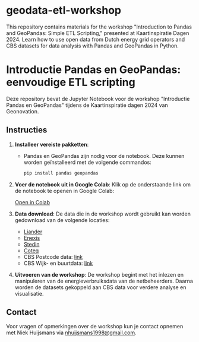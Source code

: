 # geodata-etl-workshop
This repository contains materials for the workshop "Introduction to Pandas and GeoPandas: Simple ETL Scripting," presented at Kaartinspiratie Dagen 2024. Learn how to use open data from Dutch energy grid operators and CBS datasets for data analysis with Pandas and GeoPandas in Python.

# Introductie Pandas en GeoPandas: eenvoudige ETL scripting

Deze repository bevat de Jupyter Notebook voor de workshop "Introductie Pandas en GeoPandas" tijdens de Kaartinspiratie dagen 2024 van Geonovation.

## Instructies

1. **Installeer vereiste pakketten**:
   - Pandas en GeoPandas zijn nodig voor de notebook. Deze kunnen worden geïnstalleerd met de volgende commandos:
     ```bash
     pip install pandas geopandas
     ```

2. **Voer de notebook uit in Google Colab**:
   Klik op de onderstaande link om de notebook te openen in Google Colab:
   
   [Open in Colab](https://colab.research.google.com/githubniekh-13/geodata-etl-workshop/Introductie_GeoPandas_Workshop.ipynb)

4. **Data download**:
   De data die in de workshop wordt gebruikt kan worden gedownload van de volgende locaties:
   - [Liander](https://www.liander.nl/over-ons/open-data/disclaimer)
   - [Enexis](https://www.enexis.nl/over-ons/open-data)
   - [Stedin](https://www.stedin.net/zakelijk/open-data/verbruiksgegevens)
   - [Coteq](https://coteqnetbeheer.nl/open-data)
   - CBS Postcode data: [link](https://www.cbs.nl/nl-nl/dossier/nederland-regionaal/geografische-data/gegevens-per-postcode)
   - CBS Wijk- en buurtdata: [link](https://www.cbs.nl/nl-nl/dossier/nederland-regionaal/geografische-data/wijk-en-buurtkaart-2023)
   
5. **Uitvoeren van de workshop**:
   De workshop begint met het inlezen en manipuleren van de energieverbruiksdata van de netbeheerders. Daarna worden de datasets gekoppeld aan CBS data voor verdere analyse en visualisatie.

## Contact

Voor vragen of opmerkingen over de workshop kun je contact opnemen met Niek Huijsmans via nhuijsmans1998@gmail.com.
